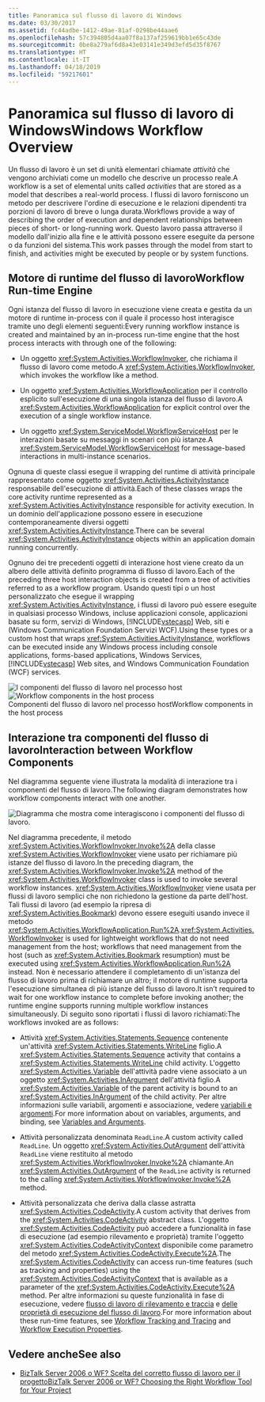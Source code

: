 ```yaml
---
title: Panoramica sul flusso di lavoro di Windows
ms.date: 03/30/2017
ms.assetid: fc44adbe-1412-49ae-81af-0298be44aae6
ms.openlocfilehash: 57c394805d4aa07f8a137af259619bb1e65c43de
ms.sourcegitcommit: 0be8a279af6d8a43e03141e349d3efd5d35f8767
ms.translationtype: HT
ms.contentlocale: it-IT
ms.lasthandoff: 04/18/2019
ms.locfileid: "59217601"
---
```

# <a name="windows-workflow-overview"></a><span data-ttu-id="39a99-102">Panoramica sul flusso di lavoro di Windows</span><span class="sxs-lookup"><span data-stu-id="39a99-102">Windows Workflow Overview</span></span>
<span data-ttu-id="39a99-103">Un flusso di lavoro è un set di unità elementari chiamate *attività* che vengono archiviati come un modello che descrive un processo reale.</span><span class="sxs-lookup"><span data-stu-id="39a99-103">A workflow is a set of elemental units called *activities* that are stored as a model that describes a real-world process.</span></span> <span data-ttu-id="39a99-104">I flussi di lavoro forniscono un metodo per descrivere l'ordine di esecuzione e le relazioni dipendenti tra porzioni di lavoro di breve o lunga durata.</span><span class="sxs-lookup"><span data-stu-id="39a99-104">Workflows provide a way of describing the order of execution and dependent relationships between pieces of short- or long-running work.</span></span> <span data-ttu-id="39a99-105">Questo lavoro passa attraverso il modello dall'inizio alla fine e le attività possono essere eseguite da persone o da funzioni del sistema.</span><span class="sxs-lookup"><span data-stu-id="39a99-105">This work passes through the model from start to finish, and activities might be executed by people or by system functions.</span></span>  
  
## <a name="workflow-run-time-engine"></a><span data-ttu-id="39a99-106">Motore di runtime del flusso di lavoro</span><span class="sxs-lookup"><span data-stu-id="39a99-106">Workflow Run-time Engine</span></span>  
 <span data-ttu-id="39a99-107">Ogni istanza del flusso di lavoro in esecuzione viene creata e gestita da un motore di runtime in-process con il quale il processo host interagisce tramite uno degli elementi seguenti:</span><span class="sxs-lookup"><span data-stu-id="39a99-107">Every running workflow instance is created and maintained by an in-process run-time engine that the host process interacts with through one of the following:</span></span>  
  
-   <span data-ttu-id="39a99-108">Un oggetto <xref:System.Activities.WorkflowInvoker>, che richiama il flusso di lavoro come metodo.</span><span class="sxs-lookup"><span data-stu-id="39a99-108">A <xref:System.Activities.WorkflowInvoker>, which invokes the workflow like a method.</span></span>  
  
-   <span data-ttu-id="39a99-109">Un oggetto <xref:System.Activities.WorkflowApplication> per il controllo esplicito sull'esecuzione di una singola istanza del flusso di lavoro.</span><span class="sxs-lookup"><span data-stu-id="39a99-109">A <xref:System.Activities.WorkflowApplication> for explicit control over the execution of a single workflow instance.</span></span>  
  
-   <span data-ttu-id="39a99-110">Un oggetto <xref:System.ServiceModel.WorkflowServiceHost> per le interazioni basate su messaggi in scenari con più istanze.</span><span class="sxs-lookup"><span data-stu-id="39a99-110">A <xref:System.ServiceModel.WorkflowServiceHost> for message-based interactions in multi-instance scenarios.</span></span>  
  
 <span data-ttu-id="39a99-111">Ognuna di queste classi esegue il wrapping del runtime di attività principale rappresentato come oggetto <xref:System.Activities.ActivityInstance> responsabile dell'esecuzione di attività.</span><span class="sxs-lookup"><span data-stu-id="39a99-111">Each of these classes wraps the core activity runtime represented as a <xref:System.Activities.ActivityInstance> responsible for activity execution.</span></span> <span data-ttu-id="39a99-112">In un dominio dell'applicazione possono essere in esecuzione contemporaneamente diversi oggetti <xref:System.Activities.ActivityInstance>.</span><span class="sxs-lookup"><span data-stu-id="39a99-112">There can be several <xref:System.Activities.ActivityInstance> objects within an application domain running concurrently.</span></span>  
  
 <span data-ttu-id="39a99-113">Ognuno dei tre precedenti oggetti di interazione host viene creato da un albero delle attività definito programma di flusso di lavoro.</span><span class="sxs-lookup"><span data-stu-id="39a99-113">Each of the preceding three host interaction objects is created from a tree of activities referred to as a workflow program.</span></span> <span data-ttu-id="39a99-114">Usando questi tipi o un host personalizzato che esegue il wrapping <xref:System.Activities.ActivityInstance>, i flussi di lavoro può essere eseguite in qualsiasi processo Windows, incluse applicazioni console, applicazioni basate su form, servizi di Windows, [!INCLUDE[vstecasp](../../../includes/vstecasp-md.md)] Web, siti e (Windows Communication Foundation Servizi WCF).</span><span class="sxs-lookup"><span data-stu-id="39a99-114">Using these types or a custom host that wraps <xref:System.Activities.ActivityInstance>, workflows can be executed inside any Windows process including console applications, forms-based applications, Windows Services, [!INCLUDE[vstecasp](../../../includes/vstecasp-md.md)] Web sites, and Windows Communication Foundation (WCF) services.</span></span>  
  
 <span data-ttu-id="39a99-115">![I componenti del flusso di lavoro nel processo host](./media/44c79d1d-178b-4487-87ed-3e33015a3842.gif "44c79d1d-178b-4487-87ed-3e33015a3842")</span><span class="sxs-lookup"><span data-stu-id="39a99-115">![Workflow components in the host process](./media/44c79d1d-178b-4487-87ed-3e33015a3842.gif "44c79d1d-178b-4487-87ed-3e33015a3842")</span></span>  
<span data-ttu-id="39a99-116">Componenti del flusso di lavoro nel processo host</span><span class="sxs-lookup"><span data-stu-id="39a99-116">Workflow components in the host process</span></span>  
  
## <a name="interaction-between-workflow-components"></a><span data-ttu-id="39a99-117">Interazione tra componenti del flusso di lavoro</span><span class="sxs-lookup"><span data-stu-id="39a99-117">Interaction between Workflow Components</span></span>  
 <span data-ttu-id="39a99-118">Nel diagramma seguente viene illustrata la modalità di interazione tra i componenti del flusso di lavoro.</span><span class="sxs-lookup"><span data-stu-id="39a99-118">The following diagram demonstrates how workflow components interact with one another.</span></span>  
  
 ![Diagramma che mostra come interagiscono i componenti del flusso di lavoro.](./media/overview/workflow-component-interatction.gif)  
  
 <span data-ttu-id="39a99-120">Nel diagramma precedente, il metodo <xref:System.Activities.WorkflowInvoker.Invoke%2A> della classe <xref:System.Activities.WorkflowInvoker> viene usato per richiamare più istanze del flusso di lavoro.</span><span class="sxs-lookup"><span data-stu-id="39a99-120">In the preceding diagram, the <xref:System.Activities.WorkflowInvoker.Invoke%2A> method of the <xref:System.Activities.WorkflowInvoker> class is used to invoke several workflow instances.</span></span> <span data-ttu-id="39a99-121"><xref:System.Activities.WorkflowInvoker> viene usata per flussi di lavoro semplici che non richiedono la gestione da parte dell'host. Tali flussi di lavoro (ad esempio la ripresa di <xref:System.Activities.Bookmark>) devono essere eseguiti usando invece il metodo <xref:System.Activities.WorkflowApplication.Run%2A>.</span><span class="sxs-lookup"><span data-stu-id="39a99-121"><xref:System.Activities.WorkflowInvoker> is used for lightweight workflows that do not need management from the host; workflows that need management from the host (such as <xref:System.Activities.Bookmark> resumption) must be executed using <xref:System.Activities.WorkflowApplication.Run%2A> instead.</span></span> <span data-ttu-id="39a99-122">Non è necessario attendere il completamento di un'istanza del flusso di lavoro prima di richiamare un altro; il motore di runtime supporta l'esecuzione simultanea di più istanze del flusso di lavoro.</span><span class="sxs-lookup"><span data-stu-id="39a99-122">It isn’t required to wait for one workflow instance to complete before invoking another; the runtime engine supports running multiple workflow instances simultaneously.</span></span>  <span data-ttu-id="39a99-123">Di seguito sono riportati i flussi di lavoro richiamati:</span><span class="sxs-lookup"><span data-stu-id="39a99-123">The workflows invoked are as follows:</span></span>  
  
-   <span data-ttu-id="39a99-124">Attività <xref:System.Activities.Statements.Sequence> contenente un'attività <xref:System.Activities.Statements.WriteLine> figlio.</span><span class="sxs-lookup"><span data-stu-id="39a99-124">A <xref:System.Activities.Statements.Sequence> activity that contains a <xref:System.Activities.Statements.WriteLine> child activity.</span></span> <span data-ttu-id="39a99-125">L'oggetto <xref:System.Activities.Variable> dell'attività padre viene associato a un oggetto <xref:System.Activities.InArgument> dell'attività figlio.</span><span class="sxs-lookup"><span data-stu-id="39a99-125">A <xref:System.Activities.Variable> of the parent activity is bound to an <xref:System.Activities.InArgument> of the child activity.</span></span> <span data-ttu-id="39a99-126">Per altre informazioni sulle variabili, argomenti e associazione, vedere [variabili e argomenti](variables-and-arguments.md).</span><span class="sxs-lookup"><span data-stu-id="39a99-126">For more information about on variables, arguments, and binding, see [Variables and Arguments](variables-and-arguments.md).</span></span>  
  
-   <span data-ttu-id="39a99-127">Attività personalizzata denominata `ReadLine`.</span><span class="sxs-lookup"><span data-stu-id="39a99-127">A custom activity called `ReadLine`.</span></span> <span data-ttu-id="39a99-128">Un oggetto <xref:System.Activities.OutArgument> dell'attività `ReadLine` viene restituito al metodo <xref:System.Activities.WorkflowInvoker.Invoke%2A> chiamante.</span><span class="sxs-lookup"><span data-stu-id="39a99-128">An <xref:System.Activities.OutArgument> of the `ReadLine` activity is returned to the calling <xref:System.Activities.WorkflowInvoker.Invoke%2A> method.</span></span>  
  
-   <span data-ttu-id="39a99-129">Attività personalizzata che deriva dalla classe astratta <xref:System.Activities.CodeActivity>.</span><span class="sxs-lookup"><span data-stu-id="39a99-129">A custom activity that derives from the <xref:System.Activities.CodeActivity> abstract class.</span></span> <span data-ttu-id="39a99-130">L'oggetto <xref:System.Activities.CodeActivity> può accedere a funzionalità in fase di esecuzione (ad esempio rilevamento e proprietà) tramite l'oggetto <xref:System.Activities.CodeActivityContext> disponibile come parametro del metodo <xref:System.Activities.CodeActivity.Execute%2A>.</span><span class="sxs-lookup"><span data-stu-id="39a99-130">The <xref:System.Activities.CodeActivity> can access run-time features (such as tracking and properties) using the <xref:System.Activities.CodeActivityContext> that is available as a parameter of the <xref:System.Activities.CodeActivity.Execute%2A> method.</span></span> <span data-ttu-id="39a99-131">Per altre informazioni su queste funzionalità in fase di esecuzione, vedere [flusso di lavoro di rilevamento e traccia](workflow-tracking-and-tracing.md) e [delle proprietà di esecuzione del flusso di lavoro](workflow-execution-properties.md).</span><span class="sxs-lookup"><span data-stu-id="39a99-131">For more information about these run-time features, see [Workflow Tracking and Tracing](workflow-tracking-and-tracing.md) and [Workflow Execution Properties](workflow-execution-properties.md).</span></span>  
  
## <a name="see-also"></a><span data-ttu-id="39a99-132">Vedere anche</span><span class="sxs-lookup"><span data-stu-id="39a99-132">See also</span></span>

- [<span data-ttu-id="39a99-133">BizTalk Server 2006 o WF? Scelta del corretto flusso di lavoro per il progetto</span><span class="sxs-lookup"><span data-stu-id="39a99-133">BizTalk Server 2006 or WF? Choosing the Right Workflow Tool for Your Project</span></span>](https://go.microsoft.com/fwlink/?LinkId=154901)
